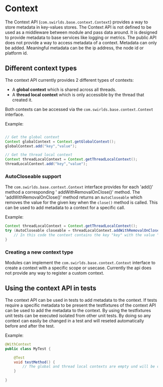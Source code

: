 # Context

The Context API (`com.swirlds.base.context.Context`) provides a way to store metadata in key-values stores. The Context
API is not defined to be used as a middleware between module and pass data around. It is designed to provide metadata to
base services like logging or metrics. The public API does not provide a way to access metadata of a context. Metadata
can only be added. Meaningful metadata can be the ip address, the node id or platform id.

## Different context types

The context API currently provides 2 different types of contexts:

- A **global context** which is shared across all threads.
- A **thread local context** which is only accessible by the thread that created it.

Both contexts can be accessed via the `com.swirlds.base.context.Context` interface.

Example:

[@formatter:off]: # (disable the code formatter for this section)

```java

// Get the global context
Context globalContext = Context.getGlobalContext();
globalContext.add("key","value");

// Get the thread local context
Context threadLocalContext = Context.getThreadLocalContext();
threadLocalContext.add("key","value");
```
[@formatter:on]: # (enable the code formatter for this section)

### AutoCloseable support

The `com.swirlds.base.context.Context` interface provides for each 'add()' method a corresponding '
addWithRemovalOnClose()' method. The 'addWithRemovalOnClose()' method returns an `AutoCloseable` which removes the value
for the given key when the `close()` method is called. This can be used to add metadata to a context for a specific
call.

Example:

[@formatter:off]: # (disable the code formatter for this section)

```java
Context threadLocalContext = Context.getThreadLocalContext();
try (AutoCloseable closeable = threadLocalContext.addWithRemovalOnClose("key", "value")) {
    // In this code the context contains the key "key" with the value "value"
}
```
[@formatter:on]: # (enable the code formatter for this section)

### Creating a new context type

Modules can implement the `com.swirlds.base.context.Context` interface to create a context with a specific scope or
usecase. Currently the api does not provide any way to register a custom context.

## Using the context API in tests

The context API can be used in tests to add metadata to the context. If tests require a specific metadata to be present
the testfixtures of the context API can be used to add the metadata to the context. By using the testfixtures unit tests
can be executed isolated from other unit tests. By doing so any context can easily be changed in a test and will
reseted automatically before and after the test.

Example:

[@formatter:off]: # (disable the code formatter for this section)

```java
@WithContext
public class MyTest {

    @Test
    void testMethod() {
        // The global and thread local contexts are empty und will be cleared after the test
    }
    
}
```
[@formatter:on]: # (enable the code formatter for this section)

